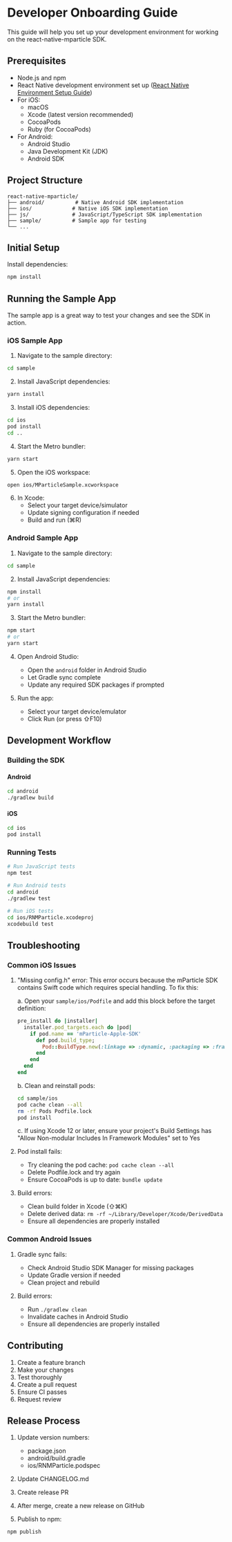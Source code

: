 # Developer Onboarding Guide

This guide will help you set up your development environment for working on the react-native-mparticle SDK.

## Prerequisites

- Node.js and npm
- React Native development environment set up ([React Native Environment Setup Guide](https://reactnative.dev/docs/environment-setup))
- For iOS:
  - macOS
  - Xcode (latest version recommended)
  - CocoaPods
  - Ruby (for CocoaPods)
- For Android:
  - Android Studio
  - Java Development Kit (JDK)
  - Android SDK

## Project Structure

```
react-native-mparticle/
├── android/          # Native Android SDK implementation
├── ios/             # Native iOS SDK implementation
├── js/              # JavaScript/TypeScript SDK implementation
├── sample/          # Sample app for testing
└── ...
```

## Initial Setup

Install dependencies:
```bash
npm install
```

## Running the Sample App

The sample app is a great way to test your changes and see the SDK in action.

### iOS Sample App

1. Navigate to the sample directory:
```bash
cd sample
```

2. Install JavaScript dependencies:
```bash
yarn install
```

3. Install iOS dependencies:
```bash
cd ios
pod install
cd ..
```

4. Start the Metro bundler:
```bash
yarn start
```

5. Open the iOS workspace:
```bash
open ios/MParticleSample.xcworkspace
```

6. In Xcode:
   - Select your target device/simulator
   - Update signing configuration if needed
   - Build and run (⌘R)

### Android Sample App

1. Navigate to the sample directory:
```bash
cd sample
```

2. Install JavaScript dependencies:
```bash
npm install
# or
yarn install
```

3. Start the Metro bundler:
```bash
npm start
# or
yarn start
```

4. Open Android Studio:
   - Open the `android` folder in Android Studio
   - Let Gradle sync complete
   - Update any required SDK packages if prompted

5. Run the app:
   - Select your target device/emulator
   - Click Run (or press ⇧F10)

## Development Workflow

### Building the SDK

#### Android
```bash
cd android
./gradlew build
```

#### iOS
```bash
cd ios
pod install
```

### Running Tests

```bash
# Run JavaScript tests
npm test

# Run Android tests
cd android
./gradlew test

# Run iOS tests
cd ios/RNMParticle.xcodeproj
xcodebuild test
```

## Troubleshooting

### Common iOS Issues

1. "Missing config.h" error:
   This error occurs because the mParticle SDK contains Swift code which requires special handling. To fix this:
   
   a. Open your `sample/ios/Podfile` and add this block before the target definition:
   ```ruby
   pre_install do |installer|
     installer.pod_targets.each do |pod|
       if pod.name == 'mParticle-Apple-SDK'
         def pod.build_type;
           Pod::BuildType.new(:linkage => :dynamic, :packaging => :framework)
         end
       end
     end
   end
   ```

   b. Clean and reinstall pods:
   ```bash
   cd sample/ios
   pod cache clean --all
   rm -rf Pods Podfile.lock
   pod install
   ```

   c. If using Xcode 12 or later, ensure your project's Build Settings has "Allow Non-modular Includes In Framework Modules" set to Yes

2. Pod install fails:
   - Try cleaning the pod cache: `pod cache clean --all`
   - Delete Podfile.lock and try again
   - Ensure CocoaPods is up to date: `bundle update`

3. Build errors:
   - Clean build folder in Xcode (⇧⌘K)
   - Delete derived data: `rm -rf ~/Library/Developer/Xcode/DerivedData`
   - Ensure all dependencies are properly installed

### Common Android Issues

1. Gradle sync fails:
   - Check Android Studio SDK Manager for missing packages
   - Update Gradle version if needed
   - Clean project and rebuild

2. Build errors:
   - Run `./gradlew clean`
   - Invalidate caches in Android Studio
   - Ensure all dependencies are properly installed

## Contributing

1. Create a feature branch
2. Make your changes
3. Test thoroughly
4. Create a pull request
5. Ensure CI passes
6. Request review

## Release Process

1. Update version numbers:
   - package.json
   - android/build.gradle
   - ios/RNMParticle.podspec

2. Update CHANGELOG.md

3. Create release PR

4. After merge, create a new release on GitHub

5. Publish to npm:
```bash
npm publish
```